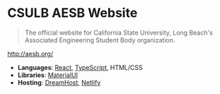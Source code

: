 # CSULB AESB Website

> The official website for California State University, Long Beach's Associated Engineering Student Body organization.

http://aesb.org/

- **Languages**: [React](https://reactjs.org/), [TypeScript](https://www.typescriptlang.org/), HTML/CSS
- **Libraries**: [MaterialUI](https://material-ui.com/)
- **Hosting**: [DreamHost](https://www.dreamhost.com/), [Netlify](https://www.netlify.com/)
